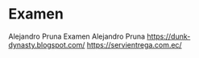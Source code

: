# Examen
Alejandro Pruna Examen 
Alejandro Pruna
https://dunk-dynasty.blogspot.com/
https://servientrega.com.ec/
